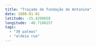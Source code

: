 ```yaml
---
title: "Traçado de fundação de Antonina"
date: 1808-01-01
latitude: -25.4298658
longitude: -48.7106257
tags:
  - "30 palmos"
  - "aldeia rua"
---
```

